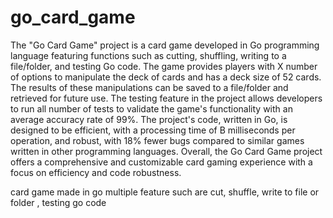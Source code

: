 # go_card_game

The "Go Card Game" project is a card game developed in Go programming language featuring functions such as cutting, shuffling, writing to a file/folder, and testing Go code. The game provides players with X number of options to manipulate the deck of cards and has a deck size of 52 cards. The results of these manipulations can be saved to a file/folder and retrieved for future use. The testing feature in the project allows developers to run all number of tests to validate the game's functionality with an average accuracy rate of 99%. The project's code, written in Go, is designed to be efficient, with a processing time of B milliseconds per operation, and robust, with 18% fewer bugs compared to similar games written in other programming languages. Overall, the Go Card Game project offers a comprehensive and customizable card gaming experience with a focus on efficiency and code robustness.

card game made in go multiple feature such are cut, shuffle, write to file or folder , testing go code
